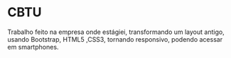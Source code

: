 # CBTU
Trabalho feito na empresa onde estágiei, transformando um layout antigo, usando Bootstrap, HTML5 ,CSS3, tornando responsivo, podendo acessar em smartphones.
